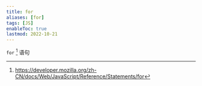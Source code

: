 ```yaml
---
title: for
aliases: [for]
tags: [JS]
enableToc: true
lastmod: 2022-10-21
---
```


`for` [^1] 语句

[^1]: <https://developer.mozilla.org/zh-CN/docs/Web/JavaScript/Reference/Statements/for>
